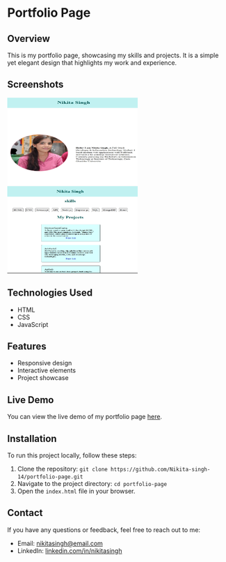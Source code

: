 # Portfolio Page

## Overview
This is my portfolio page, showcasing my skills and projects. It is a simple yet elegant design that highlights my work and experience.

## Screenshots
<img src="screenshots/screenshot1.png" width="300" height="200">
<img src="screenshots/screenshot2.png" width="300" height="200">


## Technologies Used
* HTML
* CSS
* JavaScript

## Features
* Responsive design
* Interactive elements
* Project showcase

## Live Demo
You can view the live demo of my portfolio page [here](https://nikita-singh-14.github.io/portfolio-page/).

## Installation
To run this project locally, follow these steps:

1. Clone the repository: `git clone https://github.com/Nikita-singh-14/portfolio-page.git`
2. Navigate to the project directory: `cd portfolio-page`
3. Open the `index.html` file in your browser.

## Contact
If you have any questions or feedback, feel free to reach out to me:

* Email: [nikitasingh@email.com](mailto:nikitasingh@email.com)
* LinkedIn: [linkedin.com/in/nikitasingh](https://www.linkedin.com/in/nikitasingh/)


